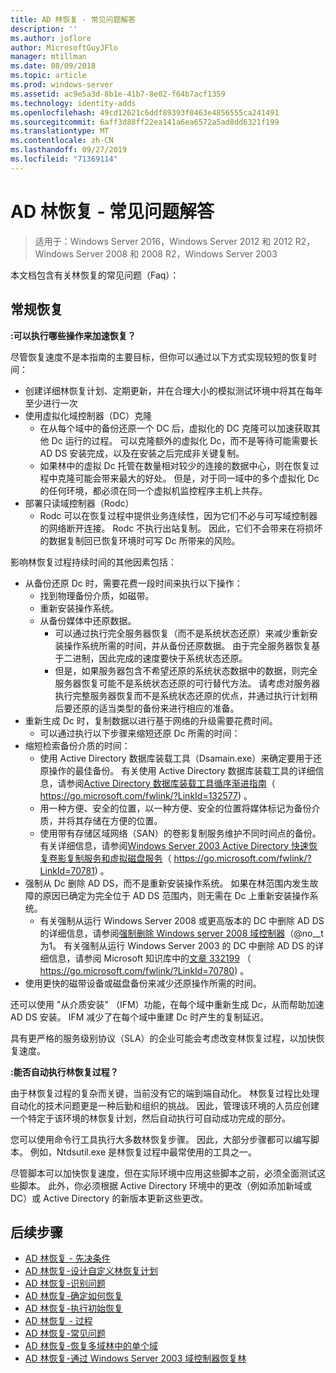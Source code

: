 ```yaml
---
title: AD 林恢复 - 常见问题解答
description: ''
ms.author: joflore
author: MicrosoftGuyJFlo
manager: mtillman
ms.date: 08/09/2018
ms.topic: article
ms.prod: windows-server
ms.assetid: ac9e5a3d-8b1e-41b7-8e02-f64b7acf1359
ms.technology: identity-adds
ms.openlocfilehash: 49cd12621c6ddf89393f0463e4856555ca241491
ms.sourcegitcommit: 6aff3d88ff22ea141a6ea6572a5ad8dd6321f199
ms.translationtype: MT
ms.contentlocale: zh-CN
ms.lasthandoff: 09/27/2019
ms.locfileid: "71369114"
---
```

# <a name="ad-forest-recovery---faq"></a>AD 林恢复 - 常见问题解答

>适用于：Windows Server 2016，Windows Server 2012 和 2012 R2，Windows Server 2008 和 2008 R2，Windows Server 2003

本文档包含有关林恢复的常见问题（Faq）：  

## <a name="general-recovery"></a>常规恢复

**:可以执行哪些操作来加速恢复？**

尽管恢复速度不是本指南的主要目标，但你可以通过以下方式实现较短的恢复时间：  
  
- 创建详细林恢复计划、定期更新，并在合理大小的模拟测试环境中将其在每年至少进行一次  
- 使用虚拟化域控制器（DC）克隆  
   - 在从每个域中的备份还原一个 DC 后，虚拟化的 DC 克隆可以加速获取其他 Dc 运行的过程。 可以克隆额外的虚拟化 Dc，而不是等待可能需要长 AD DS 安装完成，以及在安装之后完成非关键复制。  
   - 如果林中的虚拟 Dc 托管在数量相对较少的连接的数据中心，则在恢复过程中克隆可能会带来最大的好处。 但是，对于同一域中的多个虚拟化 Dc 的任何环境，都必须在同一个虚拟机监控程序主机上共存。  
- 部署只读域控制器（Rodc）  
   - Rodc 可以在恢复过程中提供业务连续性，因为它们不必与可写域控制器的网络断开连接。 Rodc 不执行出站复制。 因此，它们不会带来在将损坏的数据复制回已恢复环境时可写 Dc 所带来的风险。  
  
影响林恢复过程持续时间的其他因素包括：  
  
- 从备份还原 Dc 时，需要花费一段时间来执行以下操作：  
   - 找到物理备份介质，如磁带。  
   - 重新安装操作系统。  
   - 从备份媒体中还原数据。  
      - 可以通过执行完全服务器恢复（而不是系统状态还原）来减少重新安装操作系统所需的时间，并从备份还原数据。 由于完全服务器恢复基于二进制，因此完成的速度要快于系统状态还原。  
      - 但是，如果服务器包含不希望还原的系统状态数据中的数据，则完全服务器恢复可能不是系统状态还原的可行替代方法。 请考虑对服务器执行完整服务器恢复而不是系统状态还原的优点，并通过执行计划稍后要还原的适当类型的备份来进行相应的准备。  
- 重新生成 Dc 时，复制数据以进行基于网络的升级需要花费时间。  
   - 可以通过执行以下步骤来缩短还原 Dc 所需的时间：  
- 缩短检索备份介质的时间：  
   - 使用 Active Directory 数据库装载工具（Dsamain.exe）来确定要用于还原操作的最佳备份。 有关使用 Active Directory 数据库装载工具的详细信息，请参阅[Active Directory 数据库装载工具循序渐进指南](https://go.microsoft.com/fwlink/?LinkId=132577)（ https://go.microsoft.com/fwlink/?LinkId=132577) 。  
   - 用一种方便、安全的位置，以一种方便、安全的位置将媒体标记为备份介质，并将其存储在方便的位置。  
   - 使用带有存储区域网络（SAN）的卷影复制服务维护不同时间点的备份。 有关详细信息，请参阅[Windows Server 2003 Active Directory 快速恢复卷影复制服务和虚拟磁盘服务](https://go.microsoft.com/fwlink/?LinkId=70781)（ https://go.microsoft.com/fwlink/?LinkId=70781) 。  
- 强制从 Dc 删除 AD DS，而不是重新安装操作系统。 如果在林范围内发生故障的原因已确定为完全位于 AD DS 范围内，则无需在 Dc 上重新安装操作系统。  
   - 有关强制从运行 Windows Server 2008 或更高版本的 DC 中删除 AD DS 的详细信息，请参阅[强制删除 Windows server 2008 域控制器](https://go.microsoft.com/fwlink/?LinkId=132627)（@no__t 为1。 有关强制从运行 Windows Server 2003 的 DC 中删除 AD DS 的详细信息，请参阅 Microsoft 知识库中的[文章 332199](https://go.microsoft.com/fwlink/?LinkId=70780) （ https://go.microsoft.com/fwlink/?LinkId=70780) 。  
- 使用更快的磁带设备或磁盘备份来减少还原操作所需的时间。  
  
还可以使用 "从介质安装" （IFM）功能，在每个域中重新生成 Dc，从而帮助加速 AD DS 安装。 IFM 减少了在每个域中重建 Dc 时产生的复制延迟。  
  
具有更严格的服务级别协议（SLA）的企业可能会考虑改变林恢复过程，以加快恢复速度。  
  
**:能否自动执行林恢复过程？**

由于林恢复过程的复杂而关键，当前没有它的端到端自动化。 林恢复过程比处理自动化的技术问题更是一种后勤和组织的挑战。 因此，管理该环境的人员应创建一个特定于该环境的林恢复计划，然后自动执行可自动成功完成的部分。  
  
您可以使用命令行工具执行大多数林恢复步骤。 因此，大部分步骤都可以编写脚本。 例如，Ntdsutil.exe 是林恢复过程中最常使用的工具之一。  
  
尽管脚本可以加快恢复速度，但在实际环境中应用这些脚本之前，必须全面测试这些脚本。 此外，你必须根据 Active Directory 环境中的更改（例如添加新域或 DC）或 Active Directory 的新版本更新这些更改。

## <a name="next-steps"></a>后续步骤

- [AD 林恢复 - 先决条件](AD-Forest-Recovery-Prerequisties.md)  
- [AD 林恢复-设计自定义林恢复计划](AD-Forest-Recovery-Devising-a-Plan.md)  
- [AD 林恢复-识别问题](AD-Forest-Recovery-Identify-the-Problem.md)
- [AD 林恢复-确定如何恢复](AD-Forest-Recovery-Determine-how-to-Recover.md)
- [AD 林恢复-执行初始恢复](AD-Forest-Recovery-Perform-initial-recovery.md)  
- [AD 林恢复 - 过程](AD-Forest-Recovery-Procedures.md)  
- [AD 林恢复-常见问题](AD-Forest-Recovery-FAQ.md)  
- [AD 林恢复-恢复多域林中的单个域](AD-Forest-Recovery-Single-Domain-in-Multidomain-Recovery.md)  
- [AD 林恢复-通过 Windows Server 2003 域控制器恢复林](AD-Forest-Recovery-Windows-Server-2003.md)  
